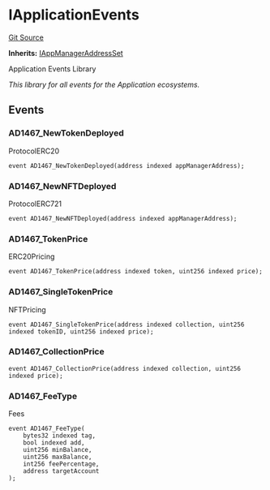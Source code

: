# IApplicationEvents
[Git Source](https://github.com/thrackle-io/rules-engine/blob/ea7b4b1d8c8b9c92a6391cd0b67fbb323cf4419d/src/common/IEvents.sol)

**Inherits:**
[IAppManagerAddressSet](/src/common/IEvents.sol/interface.IAppManagerAddressSet.md)

Application Events Library

*This library for all events for the Application ecosystems.*


## Events
### AD1467_NewTokenDeployed
ProtocolERC20


```solidity
event AD1467_NewTokenDeployed(address indexed appManagerAddress);
```

### AD1467_NewNFTDeployed
ProtocolERC721


```solidity
event AD1467_NewNFTDeployed(address indexed appManagerAddress);
```

### AD1467_TokenPrice
ERC20Pricing


```solidity
event AD1467_TokenPrice(address indexed token, uint256 indexed price);
```

### AD1467_SingleTokenPrice
NFTPricing


```solidity
event AD1467_SingleTokenPrice(address indexed collection, uint256 indexed tokenID, uint256 indexed price);
```

### AD1467_CollectionPrice

```solidity
event AD1467_CollectionPrice(address indexed collection, uint256 indexed price);
```

### AD1467_FeeType
Fees


```solidity
event AD1467_FeeType(
    bytes32 indexed tag,
    bool indexed add,
    uint256 minBalance,
    uint256 maxBalance,
    int256 feePercentage,
    address targetAccount
);
```

